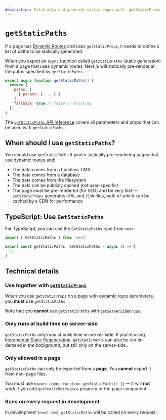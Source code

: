 ```yaml
---
description: Fetch data and generate static pages with `getStaticProps`. Learn more about this API for data fetching in Next.js.
---
```


# `getStaticPaths`

If a page has [Dynamic Routes](/docs/routing/dynamic-routes.md) and uses `getStaticProps`, it needs to define a list of paths to be statically generated.

When you export an `async` function called `getStaticPaths` (static generation) from a page that uses dynamic routes, Next.js will statically pre-render all the paths specified by `getStaticPaths`.

```jsx
export async function getStaticPaths() {
  return {
    paths: [
      { params: { ... } }
    ],
    fallback: true // false or blocking
  };
}
```

The [`getStaticPaths` API reference](/docs/api-reference/data-fetching/getStaticPaths.md) covers all parameters and props that can be used with `getStaticPaths`.

## When should I use `getStaticPaths`?

You should use `getStaticPaths` if you’re statically pre-rendering pages that use dynamic routes and:

- The data comes from a headless CMS
- The data comes from a database
- The data comes from the filesystem
- The data can be publicly cached (not user-specific)
- The page must be pre-rendered (for SEO) and be very fast — `getStaticProps` generates `HTML` and `JSON` files, both of which can be cached by a CDN for performance

## TypeScript: Use `GetStaticPaths`

For TypeScript, you can use the `GetStaticPaths` type from `next`:

```ts
import { GetStaticPaths } from 'next'

export const getStaticPaths: GetStaticPaths = async () => {
  // ...
}
```

## Technical details

### Use together with [`getStaticProps`](/docs/basic-features/data-fetching/getStaticProps.md)

When you use `getStaticProps` on a page with dynamic route parameters, you **must** use `getStaticPaths`.

Note that you **cannot** use `getStaticPaths` with [`getServerSideProps`](/docs/basic-features/data-fetching/getServerSideProps.md).

### Only runs at build time on server-side

`getStaticPaths` only runs at build time on server-side. If you're using [Incremental Static Regeneration](/docs/basic-features/data-fetching/incremental-static-regeneration.md), `getStaticPaths` can also be ran on-demand _in the background_, but still only on the server-side..

### Only allowed in a page

`getStaticPaths` can only be exported from a **page**. You **cannot** export it from non-page files.

You must use `export async function getStaticPaths() {}` — it will **not** work if you add `getStaticPaths` as a property of the page component.

### Runs on every request in development

In development (`next dev`), `getStaticPaths` will be called on every request.
